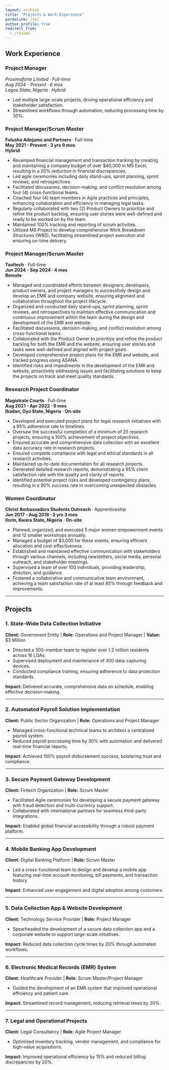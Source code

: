 ```yaml
---
layout: archive
title: "Projects & Work Experience"
permalink: /cv/
author_profile: true
redirect_from:
  - /resume
---
```


## **Work Experience**  

### **Project Manager**  
<address>
  Proximaforte Limited · Full-time<br /> Aug 2024 - Present · 6 mos<br /> Lagos State, Nigeria · Hybrid 
</address>  

- Led multiple large-scale projects, driving operational efficiency and stakeholder satisfaction.  
- Streamlined workflows through automation, reducing processing time by 30%.  

### Project Manager/Scrum Master  
**Folusho Adejumo and Partners** · Full-time  
**May 2021 - Present · 3 yrs 9 mos**  
**Hybrid**  

- Revamped financial management and transaction tracking by creating and maintaining a company budget of over $40,000 in MS Excel, resulting in a 20% reduction in financial discrepancies.  
- Led agile ceremonies including daily stand-ups, sprint planning, sprint reviews, and retrospectives.  
- Facilitated discussions, decision-making, and conflict resolution among four (4) cross-functional teams.  
- Coached four (4) team members in Agile practices and principles, enhancing collaboration and efficiency in managing legal tasks.  
- Regularly collaborated with two (2) Product Owners to prioritize and refine the product backlog, ensuring user stories were well-defined and ready to be worked on by the team.  
- Maintained 100% tracking and reporting of scrum activities.  
- Utilized MS Project to develop comprehensive Work Breakdown Structures (WBS), facilitating streamlined project execution and ensuring on-time delivery.  

### Project Manager/Scrum Master  
**Taoltech** · Full-time  
**Jun 2024 - Sep 2024 · 4 mos**  
**Remote**  

- Managed and coordinated efforts between designers, developers, product owners, and project managers to successfully design and develop an EMR and company website, ensuring alignment and collaboration throughout the project lifecycle.  
- Organized and conducted daily stand-ups, sprint planning, sprint reviews, and retrospectives to maintain effective communication and continuous improvement within the team during the design and development of the EMR and website.  
- Facilitated discussions, decision-making, and conflict resolution among cross-functional teams.  
- Collaborated with the Product Owner to prioritize and refine the product backlog for both the EMR and the website, ensuring user stories and tasks were well-defined and aligned with project goals.  
- Developed comprehensive project plans for the EMR and website, and tracked progress using ASANA.  
- Identified risks and impediments in the development of the EMR and website, proactively addressing issues and facilitating solutions to keep the projects on track and meet quality standards.  

### Research Project Coordinator  
**Magistrate Courts** · Full-time  
**Aug 2021 - Apr 2022 · 9 mos**  
**Ibadan, Oyo State, Nigeria · On-site**  

- Developed and executed project plans for legal research initiatives with a 95% adherence rate to timelines.  
- Oversaw the successful completion of a minimum of 25 research projects, ensuring a 100% achievement of project objectives.  
- Ensured accurate and comprehensive data collection with an excellent data accuracy rate in research projects.  
- Ensured complete compliance with legal and ethical standards in all research activities.  
- Maintained up-to-date documentation for all research projects.  
- Generated detailed research reports, demonstrating a 95% client satisfaction rate with the quality and clarity of reports.  
- Identified potential project risks and developed contingency plans, resulting in a 90% success rate in overcoming unexpected obstacles.  

### Women Coordinator  
**Christ Ambassadors Students Outreach** · Apprenticeship  
**Jun 2017 - Aug 2019 · 2 yrs 3 mos**  
**Ilorin, Kwara State, Nigeria · On-site**  

- Planned, organized, and executed 5 major women empowerment events and 12 smaller workshops annually.  
- Managed a budget of $3,000 for these events, ensuring efficient allocation and cost-effectiveness.  
- Established and maintained effective communication with stakeholders through various channels, including newsletters, social media, personal outreach, and stakeholder meetings.  
- Supervised a team of over 100 individuals, providing leadership, direction, and guidance.  
- Fostered a collaborative and communicative team environment, achieving a team satisfaction rate of at least 85% through feedback and improvements.

---

## **Projects**  

### **1. State-Wide Data Collection Initiative**  
**Client:** Government Entity | **Role:** Operations and Project Manager | **Value:** $3 Million  

- Directed a 300-member team to register over 1.2 million residents across 16 LGAs.  
- Supervised deployment and maintenance of 300 data-capturing devices.  
- Conducted compliance training, ensuring adherence to data protection standards.  

**Impact:** Delivered accurate, comprehensive data on schedule, enabling effective decision-making.  

---

### **2. Automated Payroll Solution Implementation**  
**Client:** Public Sector Organization | **Role:** Operations and Project Manager  

- Managed cross-functional technical teams to architect a centralized payroll system.  
- Reduced payroll processing time by 30% with automation and delivered real-time financial reports.  

**Impact:** Achieved 100% payroll disbursement success, bolstering trust and compliance.  

---

### **3. Secure Payment Gateway Development**  
**Client:** Fintech Organization | **Role:** Scrum Master  

- Facilitated Agile ceremonies for developing a secure payment gateway with fraud detection and multi-currency support.  
- Collaborated with international partners for seamless third-party integrations.  

**Impact:** Enabled global financial accessibility through a robust payment platform.  

---

### **4. Mobile Banking App Development**  
**Client:** Digital Banking Platform | **Role:** Scrum Master  

- Led a cross-functional team to design and develop a mobile app featuring real-time account monitoring, bill payments, and transaction history.  

**Impact:** Enhanced user engagement and digital adoption among customers.  

---

### **5. Data Collection App & Website Development**  
**Client:** Technology Service Provider | **Role:** Project Manager  

- Spearheaded the development of a secure data collection app and a corporate website to support large-scale initiatives.  

**Impact:** Reduced data collection cycle times by 20% through automated workflows.  

---

### **6. Electronic Medical Records (EMR) System**  
**Client:** Healthcare Provider | **Role:** Scrum Master/Project Manager  

- Guided the development of an EMR system that improved operational efficiency and patient care.  

**Impact:** Streamlined record management, reducing retrieval times by 20%.  

---

### **7. Legal and Operational Projects**  
**Client:** Legal Consultancy | **Role:** Agile Project Manager  

- Optimized inventory tracking, vendor management, and compliance for high-value acquisitions.  

**Impact:** Improved operational efficiency by 15% and reduced billing discrepancies by 20%.  

<!-- ---
layout: archive
title: "Work Experience"
permalink: /cv/
author_profile: true
redirect_from:
  - /resume
---

{% include base_path %}

### Project Manager
<address>
  Proximaforte Limited · Full-time<br /> Aug 2024 - Present · 6 mos<br /> Lagos State, Nigeria · Hybrid
</address> -->